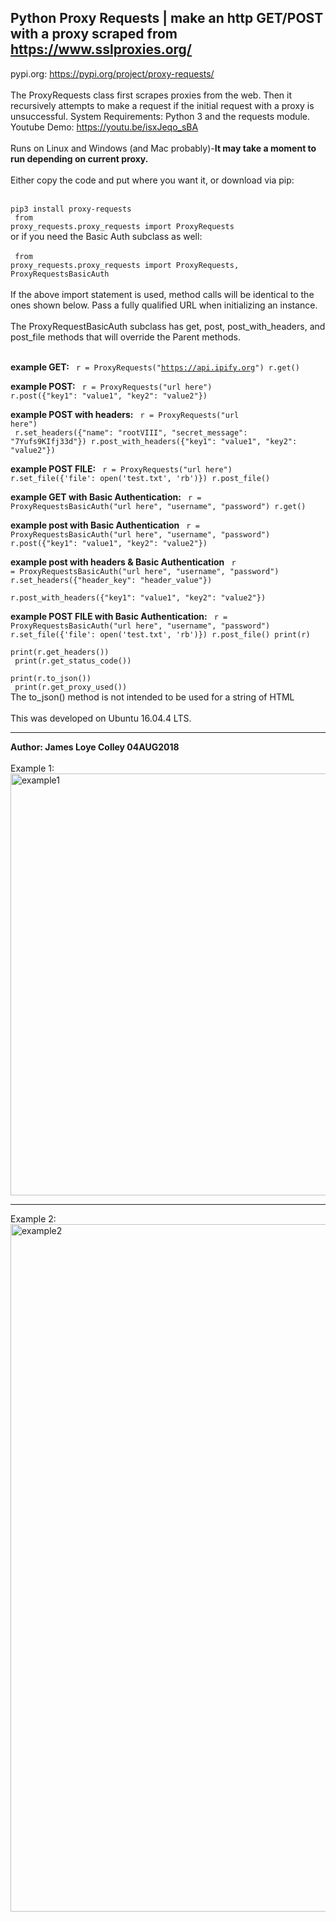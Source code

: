 ## Python Proxy Requests | make an http GET/POST with a proxy scraped from https://www.sslproxies.org/
pypi.org: https://pypi.org/project/proxy-requests/
<br><br>
The ProxyRequests class first scrapes proxies from the web. Then it recursively attempts to make a request if the initial request with a proxy is unsuccessful. System Requirements: Python 3 and the requests module.
<br> Youtube Demo:  https://youtu.be/isxJeqo_sBA
<br><br>
Runs on Linux and Windows (and Mac probably)-<b>It may take a moment to run depending on current proxy.</b>
<br><br>
Either copy the code and put where you want it, or download via pip:
<br><br>
<code>
pip3 install proxy-requests
</code>
<br>
<code>
from proxy_requests.proxy_requests import ProxyRequests
</code>
<br>
or if you need the Basic Auth subclass as well:
<br><br>
<code>
from proxy_requests.proxy_requests import ProxyRequests, ProxyRequestsBasicAuth
</code>
<br><br>
If the above import statement is used, method calls will be identical to the ones shown below. Pass a fully qualified URL when initializing an instance.
<br><br>
The ProxyRequestBasicAuth subclass has get, post, post_with_headers, and post_file methods that will override the Parent methods.
<br><br>

<b>example GET:</b>
<code>
  r = ProxyRequests("https://api.ipify.org")
  r.get()
</code>

<b>example POST:</b>
<code>
  r = ProxyRequests("url here")
  r.post({"key1": "value1", "key2": "value2"})
</code>

<b>example POST with headers:</b>
<code>
  r = ProxyRequests("url here")<br>
  r.set_headers({"name": "rootVIII", "secret_message": "7Yufs9KIfj33d"})
  r.post_with_headers({"key1": "value1", "key2": "value2"})
</code>

<b>example POST FILE:</b>
<code>
  r = ProxyRequests("url here")
  r.set_file({'file': open('test.txt', 'rb')})
  r.post_file()
</code>

<b>example GET with Basic Authentication:</b>
<code>
  r = ProxyRequestsBasicAuth("url here", "username", "password")
  r.get()
</code>

<b>example post with Basic Authentication</b>
<code>
  r = ProxyRequestsBasicAuth("url here", "username", "password")
  r.post({"key1": "value1", "key2": "value2"})
</code>

<b>example post with headers & Basic Authentication</b>
<code>
  r = ProxyRequestsBasicAuth("url here", "username", "password")
  r.set_headers({"header_key": "header_value"})<br>
  r.post_with_headers({"key1": "value1", "key2": "value2"})
</code>

<b>example POST FILE with Basic Authentication:</b>
<code>
  r = ProxyRequestsBasicAuth("url here", "username", "password")
  r.set_file({'file': open('test.txt', 'rb')})
  r.post_file()
  print(r)<br>
  print(r.get_headers())<br>
  print(r.get_status_code())<br>
  print(r.to_json())<br>
  print(r.get_proxy_used())
</code>
<br>
The to_json() method is not intended to be used for a string of HTML
<br><br>
This was developed on Ubuntu 16.04.4 LTS.
<hr>
<b>Author: James Loye Colley  04AUG2018</b><br><br>
Example 1:<br>
<img src="https://github.com/rootVIII/proxy_requests/blob/master/example.png" alt="example1" height="675" width="950"><hr>
Example 2:<br>
<img src="https://github.com/rootVIII/proxy_requests/blob/master/example_post_with_headers.png" alt="example2" height="1100" width="950">
